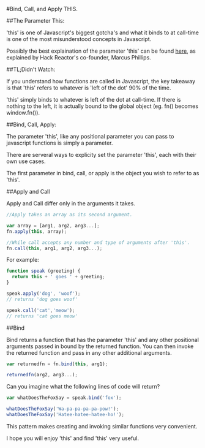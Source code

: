 #Bind, Call, and Apply THIS.

##The Parameter This:

'this' is one of Javascript's biggest gotcha's and what it binds to at call-time is one of the most misunderstood concepts in Javascript.

Possibly the best explaination of the parameter 'this' can be found [here](https://www.udacity.com/course/ud015), as explained by Hack Reactor's co-founder, Marcus Phillips.

##TL;Didn't Watch:

If you understand how functions are called in Javascript, the key takeaway is that 'this' refers to whatever is 'left of the dot' 90% of the time.

'this' simply binds to whatever is left of the dot at call-time. If there is nothing to the left, it is actually bound to the global object (eg. fn() becomes window.fn()).

##Bind, Call, Apply:

The parameter 'this', like any positional parameter you can pass to javascript functions is simply a parameter.

There are serveral ways to explicity set the parameter 'this', each with their own use cases.

The first parameter in bind, call, or apply is the object you wish to refer to as 'this'.


##Apply and Call

Apply and Call differ only in the arguments it takes.

```javascript
//Apply takes an array as its second argument.

var array = [arg1, arg2, arg3...];
fn.apply(this, array);

//While call accepts any number and type of arguments after 'this'.
fn.call(this, arg1, arg2, arg3...);
```

For example:

```javascript
function speak (greeting) {
  return this + ' goes ' + greeting;
}

speak.apply('dog', 'woof');
// returns 'dog goes woof'

speak.call('cat','meow');
// returns 'cat goes meow'
```

##Bind

Bind returns a function that has the parameter 'this' and any other positional arguments passed in bound by the returned function. You can then invoke the returned function and pass in any other additional arguments.

```javascript
var returnedfn = fn.bind(this, arg1);

returnedfn(arg2, arg3...);
```

Can you imagine what the following lines of code will return?

```javascript
var whatDoesTheFoxSay = speak.bind('fox');

whatDoesTheFoxSay('Wa-pa-pa-pa-pa-pow!');
whatDoesTheFoxSay('Hatee-hatee-hatee-ho!');
```

This pattern makes creating and invoking similar functions very convenient.

I hope you will enjoy 'this' and find 'this' very useful.
